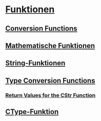 # [Funktionen](index.md)
## [Conversion Functions](conversion-functions.md)
## [Mathematische Funktionen](math-functions.md)
## [String-Funktionen](string-functions.md)
## [Type Conversion Functions](type-conversion-functions.md)
### [Return Values for the CStr Function](return-values-for-the-cstr-function.md)
## [CType-Funktion](ctype-function.md)
